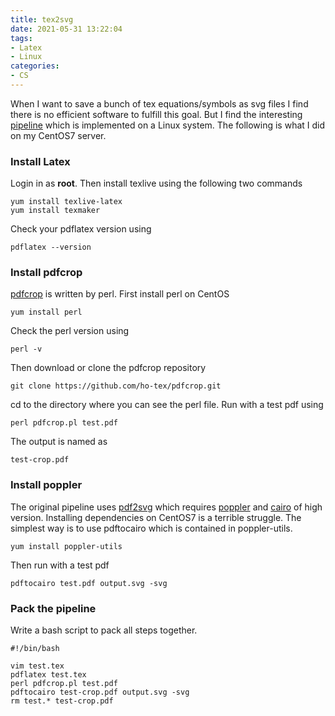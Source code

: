 ```yaml
---
title: tex2svg
date: 2021-05-31 13:22:04
tags: 
- Latex
- Linux
categories: 
- CS
---
```


When I want to save a bunch of tex equations/symbols as svg files I find there is no efficient software to fulfill this goal. But I find the interesting [pipeline](https://xiaoxiang.io/5aab4864f26b75000111c679/) which is implemented on a Linux system.   The following is what I did on my CentOS7 server.

### Install Latex

Login in as **root**. Then install texlive using the following two commands

```linux
yum install texlive-latex
yum install texmaker
```

Check your pdflatex version using 

```linux
pdflatex --version
```
### Install pdfcrop

[pdfcrop](https://github.com/ho-tex/pdfcrop) is written by perl. First install perl on CentOS

```linux
yum install perl 
```
Check the perl version using

```linux
perl -v
```

Then download or clone the pdfcrop repository

```linux
git clone https://github.com/ho-tex/pdfcrop.git
```

cd to the directory where you can see the perl file. Run with a test pdf using 

```linux
perl pdfcrop.pl test.pdf
```

The output is named as 

```linux
test-crop.pdf
```

### Install poppler 

The original pipeline uses [pdf2svg](https://github.com/dawbarton/pdf2svg) which requires [poppler](https://poppler.freedesktop.org/) and [cairo](https://www.cairographics.org/) of high version. Installing dependencies on CentOS7 is a terrible struggle. The simplest way is to use pdftocairo which is contained in poppler-utils. 

```linux
yum install poppler-utils
```

Then run with a test pdf

```linux
pdftocairo test.pdf output.svg -svg
```

### Pack the pipeline

Write a bash script to pack all steps together.

```linux
#!/bin/bash

vim test.tex
pdflatex test.tex
perl pdfcrop.pl test.pdf
pdftocairo test-crop.pdf output.svg -svg
rm test.* test-crop.pdf
```



